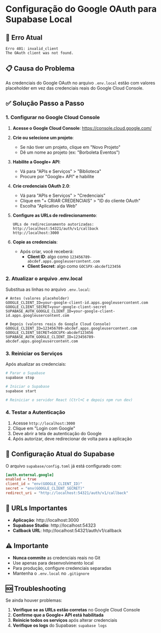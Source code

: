 # Configuração do Google OAuth para Supabase Local

## 🚨 Erro Atual
```
Erro 401: invalid_client
The OAuth client was not found.
```

## 📋 Causa do Problema
As credenciais do Google OAuth no arquivo `.env.local` estão com valores placeholder em vez das credenciais reais do Google Cloud Console.

## ✅ Solução Passo a Passo

### 1. Configurar no Google Cloud Console

1. **Acesse o Google Cloud Console**: https://console.cloud.google.com/

2. **Crie ou selecione um projeto**:
   - Se não tiver um projeto, clique em "Novo Projeto"
   - Dê um nome ao projeto (ex: "Borboleta Eventos")

3. **Habilite a Google+ API**:
   - Vá para "APIs e Serviços" > "Biblioteca"
   - Procure por "Google+ API" e habilite

4. **Crie credenciais OAuth 2.0**:
   - Vá para "APIs e Serviços" > "Credenciais"
   - Clique em "+ CRIAR CREDENCIAIS" > "ID do cliente OAuth"
   - Escolha "Aplicativo da Web"

5. **Configure as URLs de redirecionamento**:
   ```
   URLs de redirecionamento autorizadas:
   http://localhost:54321/auth/v1/callback
   http://localhost:3000
   ```

6. **Copie as credenciais**:
   - Após criar, você receberá:
     - **Client ID**: algo como `123456789-abcdef.apps.googleusercontent.com`
     - **Client Secret**: algo como `GOCSPX-abcdef123456`

### 2. Atualizar o arquivo .env.local

Substitua as linhas no arquivo `.env.local`:

```env
# Antes (valores placeholder)
GOOGLE_CLIENT_ID=your-google-client-id.apps.googleusercontent.com
GOOGLE_CLIENT_SECRET=your-google-client-secret
SUPABASE_AUTH_GOOGLE_CLIENT_ID=your-google-client-id.apps.googleusercontent.com

# Depois (valores reais do Google Cloud Console)
GOOGLE_CLIENT_ID=123456789-abcdef.apps.googleusercontent.com
GOOGLE_CLIENT_SECRET=GOCSPX-abcdef123456
SUPABASE_AUTH_GOOGLE_CLIENT_ID=123456789-abcdef.apps.googleusercontent.com
```

### 3. Reiniciar os Serviços

Após atualizar as credenciais:

```bash
# Parar o Supabase
supabase stop

# Iniciar o Supabase
supabase start

# Reiniciar o servidor React (Ctrl+C e depois npm run dev)
```

### 4. Testar a Autenticação

1. Acesse `http://localhost:3000`
2. Clique em "Login com Google"
3. Deve abrir a tela de autenticação do Google
4. Após autorizar, deve redirecionar de volta para a aplicação

## 🔧 Configuração Atual do Supabase

O arquivo `supabase/config.toml` já está configurado com:

```toml
[auth.external.google]
enabled = true
client_id = "env(GOOGLE_CLIENT_ID)"
secret = "env(GOOGLE_CLIENT_SECRET)"
redirect_uri = "http://localhost:54321/auth/v1/callback"
```

## 📝 URLs Importantes

- **Aplicação**: http://localhost:3000
- **Supabase Studio**: http://localhost:54323
- **Callback URL**: http://localhost:54321/auth/v1/callback

## ⚠️ Importante

- **Nunca commite** as credenciais reais no Git
- Use apenas para desenvolvimento local
- Para produção, configure credenciais separadas
- Mantenha o `.env.local` no `.gitignore`

## 🆘 Troubleshooting

Se ainda houver problemas:

1. **Verifique se as URLs estão corretas** no Google Cloud Console
2. **Confirme que a Google+ API está habilitada**
3. **Reinicie todos os serviços** após alterar credenciais
4. **Verifique os logs** do Supabase: `supabase logs`